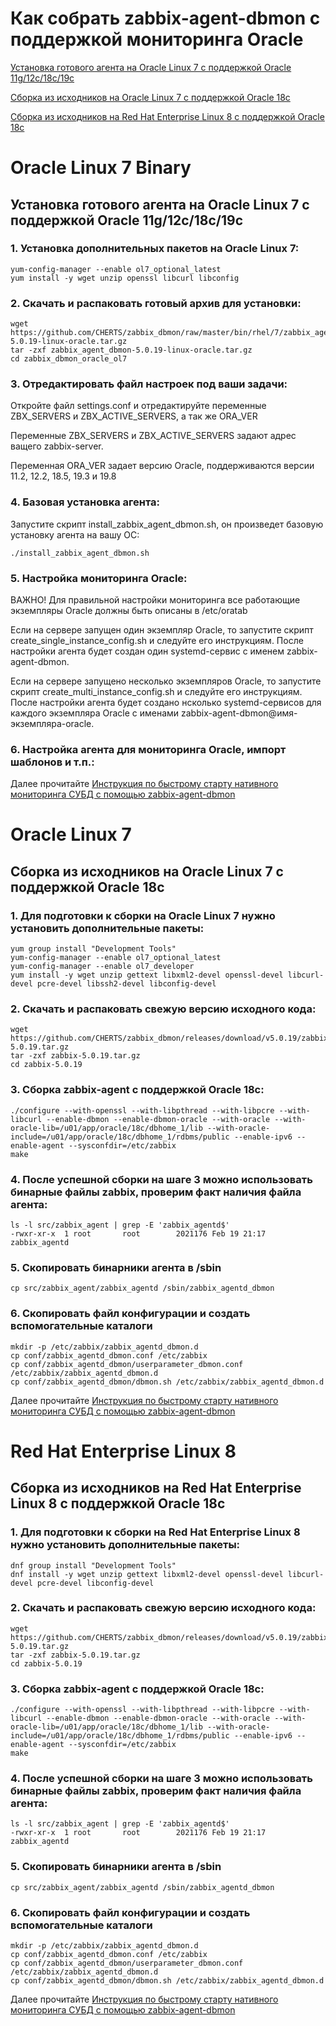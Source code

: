 # Как собрать zabbix-agent-dbmon с поддержкой мониторинга Oracle

[Установка готового агента на Oracle Linux 7 с поддержкой Oracle 11g/12c/18c/19c](#oracle-linux-7-binary)

[Сборка из исходников на Oracle Linux 7 с поддержкой Oracle 18c](#oracle-linux-7)

[Сборка из исходников на Red Hat Enterprise Linux 8 с поддержкой Oracle 18c](#red-hat-enterprise-linux-8)

# Oracle Linux 7 Binary
## Установка готового агента на Oracle Linux 7 с поддержкой Oracle 11g/12c/18c/19c

### 1. Установка дополнительных пакетов на Oracle Linux 7:

~~~~
yum-config-manager --enable ol7_optional_latest
yum install -y wget unzip openssl libcurl libconfig
~~~~

### 2. Скачать и распаковать готовый архив для установки:

~~~~
wget https://github.com/CHERTS/zabbix_dbmon/raw/master/bin/rhel/7/zabbix_agent_dbmon-5.0.19-linux-oracle.tar.gz
tar -zxf zabbix_agent_dbmon-5.0.19-linux-oracle.tar.gz
cd zabbix_dbmon_oracle_ol7
~~~~

### 3. Отредактировать файл настроек под ваши задачи:

Откройте файл settings.conf и отредактируйте переменные ZBX_SERVERS и ZBX_ACTIVE_SERVERS, а так же ORA_VER

Переменные ZBX_SERVERS и ZBX_ACTIVE_SERVERS задают адрес ващего zabbix-server.

Переменная ORA_VER задает версию Oracle, поддерживаются версии 11.2, 12.2, 18.5, 19.3 и 19.8

### 4. Базовая установка агента:

Запустите скрипт install_zabbix_agent_dbmon.sh, он произведет базовую установку агента на вашу ОС:
~~~~
./install_zabbix_agent_dbmon.sh
~~~~

### 5. Настройка мониторинга Oracle:

ВАЖНО! Для правильной настройки мониторинга все работающие экземпляры Oracle должны быть описаны в /etc/oratab

Если на сервере запущен один экземпляр Oracle, то запустите скрипт create_single_instance_config.sh и следуйте его инструкциям. После настройки агента будет создан один systemd-сервис с именем zabbix-agent-dbmon.

Если на сервере запущено несколько экземпляров Oracle, то запустите скрипт create_multi_instance_config.sh и следуйте его инструкциям. После настройки агента будет создано нсколько systemd-сервисов для каждого экземпляра Oracle с именами zabbix-agent-dbmon@имя-экземпляра-oracle.

### 6. Настройка агента для мониторинга Oracle, импорт шаблонов и т.п.:

Далее прочитайте [Инструкция по быстрому старту нативного мониторинга СУБД с помощью zabbix-agent-dbmon](HOWTO_START_DBMON.ru.md)

# Oracle Linux 7
## Сборка из исходников на Oracle Linux 7 с поддержкой Oracle 18c

### 1. Для подготовки к сборки на Oracle Linux 7 нужно установить дополнительные пакеты:

~~~~
yum group install "Development Tools"
yum-config-manager --enable ol7_optional_latest
yum-config-manager --enable ol7_developer
yum install -y wget unzip gettext libxml2-devel openssl-devel libcurl-devel pcre-devel libssh2-devel libconfig-devel
~~~~

### 2. Скачать и распаковать свежую версию исходного кода:

~~~~
wget https://github.com/CHERTS/zabbix_dbmon/releases/download/v5.0.19/zabbix-5.0.19.tar.gz
tar -zxf zabbix-5.0.19.tar.gz
cd zabbix-5.0.19
~~~~

### 3. Сборка zabbix-agent с поддержкой Oracle 18c:

~~~~
./configure --with-openssl --with-libpthread --with-libpcre --with-libcurl --enable-dbmon --enable-dbmon-oracle --with-oracle --with-oracle-lib=/u01/app/oracle/18c/dbhome_1/lib --with-oracle-include=/u01/app/oracle/18c/dbhome_1/rdbms/public --enable-ipv6 --enable-agent --sysconfdir=/etc/zabbix
make
~~~~

### 4. После успешной сборки на шаге 3 можно использовать бинарные файлы zabbix, проверим факт наличия файла агента:

~~~~
ls -l src/zabbix_agent | grep -E 'zabbix_agentd$'
-rwxr-xr-x  1 root       root        2021176 Feb 19 21:17 zabbix_agentd
~~~~

### 5. Скопировать бинарники агента в /sbin

~~~~
cp src/zabbix_agent/zabbix_agentd /sbin/zabbix_agentd_dbmon
~~~~

### 6. Скопировать файл конфигурации и создать вспомогательные каталоги

~~~~
mkdir -p /etc/zabbix/zabbix_agentd_dbmon.d
cp conf/zabbix_agentd_dbmon.conf /etc/zabbix
cp conf/zabbix_agentd_dbmon/userparameter_dbmon.conf /etc/zabbix/zabbix_agentd_dbmon.d
cp conf/zabbix_agentd_dbmon/dbmon.sh /etc/zabbix/zabbix_agentd_dbmon.d
~~~~

Далее прочитайте [Инструкция по быстрому старту нативного мониторинга СУБД с помощью zabbix-agent-dbmon](HOWTO_START_DBMON.ru.md)

# Red Hat Enterprise Linux 8
## Сборка из исходников на Red Hat Enterprise Linux 8 с поддержкой Oracle 18c

### 1. Для подготовки к сборки на Red Hat Enterprise Linux 8 нужно установить дополнительные пакеты:

~~~~
dnf group install "Development Tools"
dnf install -y wget unzip gettext libxml2-devel openssl-devel libcurl-devel pcre-devel libconfig-devel
~~~~

### 2. Скачать и распаковать свежую версию исходного кода:

~~~~
wget https://github.com/CHERTS/zabbix_dbmon/releases/download/v5.0.19/zabbix-5.0.19.tar.gz
tar -zxf zabbix-5.0.19.tar.gz
cd zabbix-5.0.19
~~~~

### 3. Сборка zabbix-agent с поддержкой Oracle 18c:

~~~~
./configure --with-openssl --with-libpthread --with-libpcre --with-libcurl --enable-dbmon --enable-dbmon-oracle --with-oracle --with-oracle-lib=/u01/app/oracle/18c/dbhome_1/lib --with-oracle-include=/u01/app/oracle/18c/dbhome_1/rdbms/public --enable-ipv6 --enable-agent --sysconfdir=/etc/zabbix
make
~~~~

### 4. После успешной сборки на шаге 3 можно использовать бинарные файлы zabbix, проверим факт наличия файла агента:

~~~~
ls -l src/zabbix_agent | grep -E 'zabbix_agentd$'
-rwxr-xr-x  1 root       root        2021176 Feb 19 21:17 zabbix_agentd
~~~~

### 5. Скопировать бинарники агента в /sbin

~~~~
cp src/zabbix_agent/zabbix_agentd /sbin/zabbix_agentd_dbmon
~~~~

### 6. Скопировать файл конфигурации и создать вспомогательные каталоги

~~~~
mkdir -p /etc/zabbix/zabbix_agentd_dbmon.d
cp conf/zabbix_agentd_dbmon.conf /etc/zabbix
cp conf/zabbix_agentd_dbmon/userparameter_dbmon.conf /etc/zabbix/zabbix_agentd_dbmon.d
cp conf/zabbix_agentd_dbmon/dbmon.sh /etc/zabbix/zabbix_agentd_dbmon.d
~~~~

Далее прочитайте [Инструкция по быстрому старту нативного мониторинга СУБД с помощью zabbix-agent-dbmon](HOWTO_START_DBMON.ru.md)
